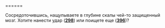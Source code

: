 ======

Сосредоточившись, нащупываете в глубине скалы чей-то защищенный мозг. Хотите нанести удар ([**298**](#n_298)) или поищете еще ([**396**](#n_396))?

